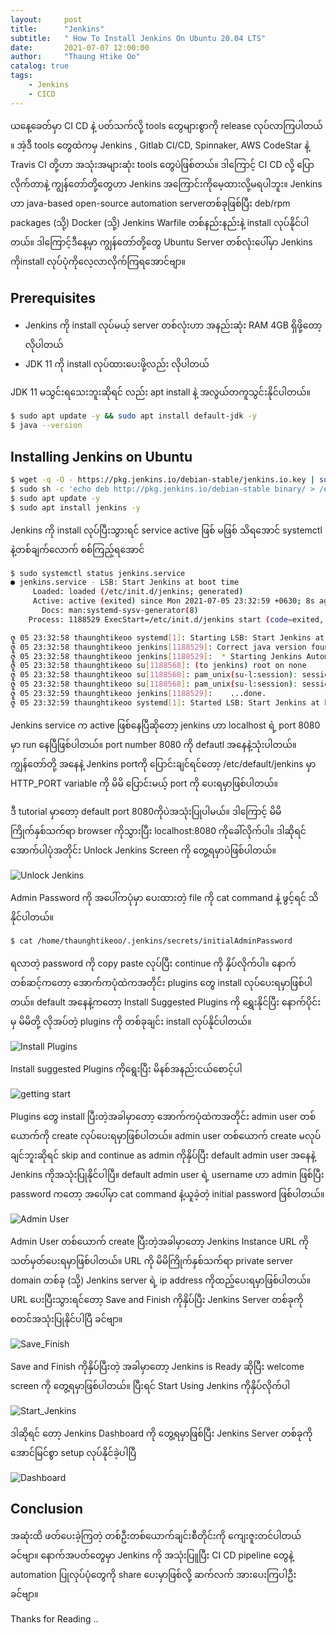 ```yaml
---
layout:     post
title:      "Jenkins"
subtitle:   " How To Install Jenkins On Ubuntu 20.04 LTS"
date:       2021-07-07 12:00:00
author:     "Thaung Htike Oo"
catalog: true
tags:
    - Jenkins
    - CICD
---
```


<p>
ယနေ့ခေတ်မှာ CI CD နဲ့ ပတ်သက်လို့ tools တွေများစွာကို release လုပ်လာကြပါတယ် ။ အဲ့ဒီ tools တွေထဲကမှ Jenkins , Gitlab CI/CD, Spinnaker, AWS CodeStar နဲ့ Travis CI တို့ဟာ အသုံးအများဆုံး tools တွေပဲဖြစ်တယ်။ ဒါကြောင့် CI CD လို့ ပြောလိုက်တာနဲ့ ကျွန်တော်တို့တွေဟာ Jenkins အကြောင်းကိုမေ့ထားလို့မရပါဘူး။ Jenkins ဟာ java-based open-source automation serverတစ်ခုဖြစ်ပြီး deb/rpm packages (သို့) Docker (သို့) Jenkins Warfile တစ်နည်းနည်းနဲ့ install လုပ်နိုင်ပါတယ်။ ဒါကြောင့်ဒီနေ့မှာ ကျွန်တော်တို့တွေ Ubuntu Server တစ်လုံးပေါ်မှာ Jenkins ကိုinstall လုပ်ပုံကိုလေ့လာလိုက်ကြရအောင်ဗျာ။
</p>

<h2> Prerequisites </h2>
<ul>
  <li> Jenkins ကို install လုပ်မယ့် server တစ်လုံးဟာ အနည်းဆုံး RAM 4GB ရှိဖို့တော့လိုပါတယ်</li>
  <li> JDK 11 ကို install လုပ်ထားပေးဖို့လည်း လိုပါတယ်</li>
</ul>

<p> JDK 11 မသွင်းရသေးဘူးဆိုရင် လည်း apt install နဲ့ အလွယ်တကူသွင်းနိုင်ပါတယ်။ </p>

```bash
$ sudo apt update -y && sudo apt install default-jdk -y
$ java --version
```

<h2> Installing Jenkins on Ubuntu </h2>

```bash
$ wget -q -O - https://pkg.jenkins.io/debian-stable/jenkins.io.key | sudo apt-key add -
$ sudo sh -c 'echo deb http://pkg.jenkins.io/debian-stable binary/ > /etc/apt/sources.list.d/jenkins.list'
$ sudo apt update -y
$ sudo apt install jenkins -y
```
<p> Jenkins ကို install လုပ်ပြီးသွားရင် service active ဖြစ် မဖြစ် သိရအောင် systemctl နဲ့တစ်ချက်လောက် စစ်ကြည့်ရအောင်</p>

```bash
$ sudo systemctl status jenkins.service
● jenkins.service - LSB: Start Jenkins at boot time
     Loaded: loaded (/etc/init.d/jenkins; generated)
     Active: active (exited) since Mon 2021-07-05 23:32:59 +0630; 8s ago
       Docs: man:systemd-sysv-generator(8)
    Process: 1188529 ExecStart=/etc/init.d/jenkins start (code=exited, status=0/SUCCESS)

ဇူ 05 23:32:58 thaunghtikeoo systemd[1]: Starting LSB: Start Jenkins at boot time...
ဇူ 05 23:32:58 thaunghtikeoo jenkins[1188529]: Correct java version found
ဇူ 05 23:32:58 thaunghtikeoo jenkins[1188529]:  * Starting Jenkins Automation Server jenkins
ဇူ 05 23:32:58 thaunghtikeoo su[1188568]: (to jenkins) root on none
ဇူ 05 23:32:58 thaunghtikeoo su[1188568]: pam_unix(su-l:session): session opened for user jenkins by (uid=0)
ဇူ 05 23:32:58 thaunghtikeoo su[1188568]: pam_unix(su-l:session): session closed for user jenkins
ဇူ 05 23:32:59 thaunghtikeoo jenkins[1188529]:    ...done.
ဇူ 05 23:32:59 thaunghtikeoo systemd[1]: Started LSB: Start Jenkins at boot time.
```
<p> Jenkins service က active ဖြစ်နေပြီဆိုတော့ jenkins ဟာ localhost ရဲ့ port 8080 မှာ run နေပြီဖြစ်ပါတယ်။ port number 8080 ကို defautl အနေနဲ့သုံးပါတယ်။ ကျွန်တော်တို့ အနေနဲ့ Jenkins portကို ပြောင်းချင်ရင်တော့ /etc/default/jenkins မှာ HTTP_PORT variable ကို မိမိ ပြောင်းမယ့် port ကို ပေးရမှာဖြစ်ပါတယ်။ </p>

<p> ဒီ tutorial မှာတော့ default port 8080ကိုပဲအသုံးပြုပါမယ်။ ဒါကြောင့် မိမိကြိုက်နှစ်သက်ရာ browser ကိုသွားပြီး localhost:8080 ကိုခေါ်လိုက်ပါ။ ဒါဆိုရင် အောက်ပါပုံအတိုင်း Unlock Jenkins Screen ကို တွေ့ရမှာပဲဖြစ်ပါတယ်။</p>

![Unlock Jenkins](https://raw.githubusercontent.com/thaunggyee/jenkins/gh-pages/assets/unlock.png)

<p> Admin Password ကို အပေါ်ကပုံမှာ ပေးထားတဲ့ file ကို cat command နဲ့ ဖွင့်ရင် သိနိုင်ပါတယ်။ </p>

```bash
$ cat /home/thaunghtikeoo/.jenkins/secrets/initialAdminPassword
```
<p> ရလာတဲ့ password ကို copy paste လုပ်ပြီး continue ကို နှိပ်လိုက်ပါ။ နောက်တစ်ဆင့်ကတော့ အောက်ကပုံထဲကအတိုင်း plugins တွေ install လုပ်ပေးရမှာဖြစ်ပါတယ်။ default အနေနဲ့ကတော့ Install Suggested Plugins ကို ရွှေးနိုင်ပြီး နောက်ပိုင်းမှ မိမိတို့ လိုအပ်တဲ့ plugins ကို တစ်ခုချင်း install လုပ်နိုင်ပါတယ်။ </p>

![Install Plugins](https://raw.githubusercontent.com/thaunggyee/jenkins/gh-pages/assets/plugins.png)

<p> Install suggested Plugins ကိုရွေးပြီး မိနစ်အနည်းငယ်စောင့်ပါ </p>

![getting start](https://raw.githubusercontent.com/thaunggyee/jenkins/gh-pages/assets/getting_start.png)

<p> Plugins တွေ install ပြီးတဲ့အခါမှာတော့ အောက်ကပုံထဲကအတိုင်း admin user တစ်ယောက်ကို create လုပ်ပေးရမှာဖြစ်ပါတယ်။ admin user တစ်ယောက် create မလုပ်ချင်ဘူးဆိုရင် skip and continue as admin ကိုနှိပ်ပြီး default admin user အနေနဲ့ Jenkins ကိုအသုံးပြုနိုင်ပါပြီ။ default admin user ရဲ့ username ဟာ admin ဖြစ်ပြီး password  ကတော့ အပေါ်မှာ cat command နဲ့ယူခဲ့တဲ့ initial password ဖြစ်ပါတယ်။</p>
  
![Admin User](https://raw.githubusercontent.com/thaunggyee/jenkins/gh-pages/assets/create_admin.png)

<p> Admin User တစ်ယောက် create ပြီးတဲ့အခါမှာတော့ Jenkins Instance URL ကို သတ်မှတ်ပေးရမှာဖြစ်ပါတယ်။ URL ကို မိမိကြိုက်နှစ်သက်ရာ private server domain တစ်ခု (သို့) Jenkins server ရဲ့ ip address ကိုထည့်ပေးရမှာဖြစ်ပါတယ်။ URL ပေးပြီးသွားရင်တော့ Save and Finish ကိုနှိပ်ပြီး Jenkins Server တစ်ခုကို စတင်အသုံးပြုနိုင်ပါပြီ ခင်ဗျာ။ </p>

![Save_Finish](https://raw.githubusercontent.com/thaunggyee/jenkins/gh-pages/assets/save_finish.png)
  
<p> Save and Finish ကိုနှိပ်ပြီးတဲ့ အခါမှာတော့ Jenkins is Ready ဆိုပြီး welcome screen ကို တွေ့ရမှာဖြစ်ပါတယ်။ ပြီးရင် Start Using Jenkins ကိုနှိပ်လိုက်ပါ </p>
  
![Start_Jenkins](https://raw.githubusercontent.com/thaunggyee/jenkins/gh-pages/assets/ready.png)

<p> ဒါဆိုရင် တော့ Jenkins Dashboard ကို တွေ့ရမှာဖြစ်ပြီး Jenkins Server တစ်ခုကို အောင်မြင်စွာ setup လုပ်နိုင်ခဲ့ပါပြီ </p>

![Dashboard](https://raw.githubusercontent.com/thaunggyee/jenkins/gh-pages/assets/dashboard.png)

<h2> Conclusion </h2>

<p> အဆုံးထိ ဖတ်ပေးခဲ့ကြတဲ့ တစ်ဦးတစ်ယောက်ချင်းစီတိုင်းကို ကျေးဇူးတင်ပါတယ် ခင်ဗျာ။ နောက်အပတ်တွေမှာ Jenkins ကို အသုံးပြူပြီး CI CD pipeline တွေနဲ့ automation ပြုလုပ်ပုံတွေကို share ပေးမှာဖြစ်လို့ ဆက်လက် အားပေးကြပါဦး ခင်ဗျာ။ </p>

<p> Thanks for Reading .. </p>





  
 


